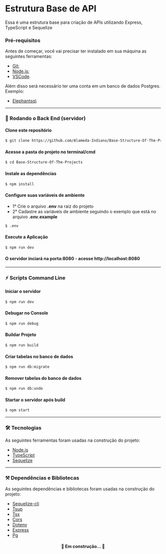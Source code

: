 # Estrutura Base de API
Essa é uma estrutura base para criação de APIs utilizando Express, TypeScript e Sequelize


### Pré-requisitos

Antes de começar, você vai precisar ter instalado em sua máquina as seguintes ferramentas:
- [Git](https://git-scm.com);
- [Node.js](https://nodejs.org/en/);
- [VSCode](https://code.visualstudio.com/).

Além disso será necessário ter uma conta em um banco de dados Postgres. Exemplo:
- [Elephantsql](https://www.elephantsql.com/).

___

### 🎲 Rodando o Back End (servidor)

#### Clone este repositório
```bash
$ git clone https://github.com/Alameda-Indiano/Base-Structure-Of-The-Projects.git
```

#### Acesse a pasta do projeto no terminal/cmd
```bash
$ cd Base-Structure-Of-The-Projects
```

#### Instale as dependências
```bash
$ npm install
```

#### Configure suas variáveis de ambiente

- 1° Crie o arquivo <strong>.env</strong> na raiz do projeto
- 2° Cadastre as variáveis de ambiente seguindo o exemplo que está no arquivo <strong>.env.example</strong>
```bash
$ .env
```

#### Execute a Aplicação 
```bash
$ npm run dev
```

#### O servidor inciará na porta:8080 - acesse http://localhost:8080
___

### ⚡ Scripts Command Line

#### Iniciar o servidor
```bash
$ npm run dev
```

#### Debugar no Console
```bash
$ npm run debug
```

#### Buildar Projeto
```bash
$ npm run build
```

#### Criar tabelas no banco de dados
```bash
$ npm run db:migrate
```

#### Remover tabelas do banco de dados
```bash
$ npm run db:undo
```

#### Startar o servidor após build
```bash
$ npm start
```
___

### 🛠 Tecnologias

As seguintes ferramentas foram usadas na construção do projeto:

- [Node.js](https://nodejs.org/en/)
- [TypeScript](https://www.typescriptlang.org/)
- [Sequelize](https://sequelize.org)

___

### ⚒️ Dependências e Bibliotecas

As seguintes dependências e bibliotecas foram usadas na construção do projeto:

- [Sequelize-cli](https://www.npmjs.com/package/sequelize-cli)
- [Tsup](https://www.npmjs.com/package/tsup)
- [Tsx](https://www.npmjs.com/package/tsx)
- [Cors](https://www.npmjs.com/package/cors)
- [Dotenv](https://www.npmjs.com/package/dotenv)
- [Express](https://www.npmjs.com/package/express)
- [Pg](https://www.npmjs.com/package/pg)


<h4 align="center"> 
	🚧   Em construção...  🚧
</h4>
